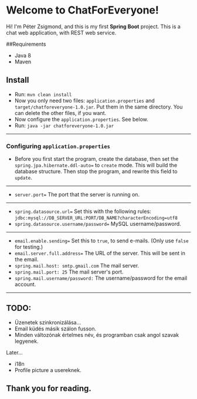 ﻿# Welcome to ChatForEveryone!

Hi! I'm Péter Zsigmond, and this is my first **Spring Boot** project. This is a chat web application, with REST web service.

##Requirements
 - Java 8
 - Maven
 
## Install
 - Run: `mvn clean install`
 - Now you only need two files: `application.properties` and `target/chatforeveryone-1.0.jar`. Put them in the same directory. You can delete the other files, if you want.
 - Now configure the `application.properties`. See below.
 - Run: `java -jar chatforeveryone-1.0.jar`
 ---
### Configuring `application.properties`
 - Before you first start the program, create the database, then set the `spring.jpa.hibernate.ddl-auto=` to `create` mode. This will build the database structure. Then stop the program, and rewrite this field to `update`.
---
 - `server.port=` The port that the server is running on. 
 ---
 - `spring.datasource.url=` Set this with the following rules: `jdbc:mysql://DB_SERVER_URL:PORT/DB_NAME?characterEncoding=utf8`
 - `spring.datasource.username/password=` MySQL username/password.
 ---
 - `email.enable.sending=` Set this to `true`, to send e-mails. (Only use `false` for testing.)
 - `email.server.full.address=` The URL of the server. This will be sent in the email.
 - `spring.mail.host: smtp.gmail.com` The mail server.
 - `spring.mail.port: 25` The mail server's port.
 - `spring.mail.username/password:` The username/password for the email account.
---

## TODO:

- Üzenetek szinkronizálása...
- Email küdés másik szálon fusson.
- Minden változónak értelmes név, és programban csak angol szavak legyenek.

Later...
- i18n
- Profile picture a usereknek.


## Thank you for reading.

